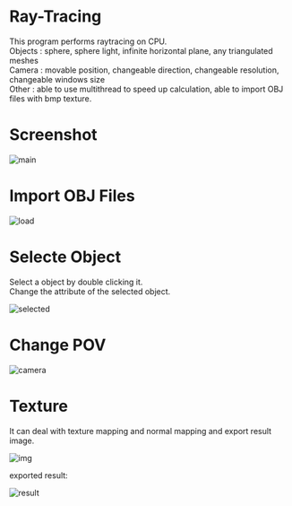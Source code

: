 # Ray-Tracing
This program performs raytracing on CPU.\
Objects : sphere, sphere light, infinite horizontal plane, any triangulated meshes\
Camera : movable position, changeable direction, changeable resolution, changeable windows size\
Other : able to use multithread to speed up calculation, able to import OBJ files with bmp texture.

# Screenshot

![main](https://user-images.githubusercontent.com/60228748/123825750-c106b800-d931-11eb-8e8c-6a0ed6685890.png)

# Import OBJ Files

![load](https://user-images.githubusercontent.com/60228748/123825931-e4c9fe00-d931-11eb-8c99-706340e7c967.png)

# Selecte Object

Select a object by double clicking it.\
Change the attribute of the selected object.

![selected](https://user-images.githubusercontent.com/60228748/123826306-3bcfd300-d932-11eb-891e-245df14d6cf7.png)

# Change POV

![camera](https://user-images.githubusercontent.com/60228748/123826421-55711a80-d932-11eb-9b02-1f82b945eac7.png)

# Texture

It can deal with texture mapping and normal mapping and export result image.

![img](https://user-images.githubusercontent.com/60228748/124345225-41ffd100-dc0a-11eb-9958-8051fd89a212.jpg)

exported result:

![result](https://user-images.githubusercontent.com/60228748/124345233-4e842980-dc0a-11eb-9703-bdf60052b6e8.jpg)
